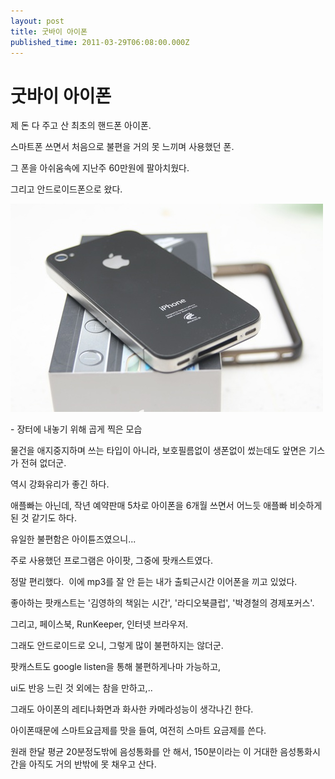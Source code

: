 ```yaml
---
layout: post
title: 굿바이 아이폰
published_time: 2011-03-29T06:08:00.000Z
---
```


# 굿바이 아이폰


제 돈 다 주고 산 최초의 핸드폰 아이폰.

스마트폰 쓰면서 처음으로 불편을 거의 못 느끼며 사용했던 폰.

그 폰을 아쉬움속에 지난주 60만원에 팔아치웠다.

그리고 안드로이드폰으로 왔다.

![](../pds/201103/29/80/a0109780_4d90f48fc74b2.jpg)

\- 장터에 내놓기 위해 곱게 찍은 모습

물건을 애지중지하며 쓰는 타입이 아니라, 보호필름없이 생폰없이 썼는데도 앞면은 기스가 전혀 없더군.

역시 강화유리가 좋긴 하다.

애플빠는 아닌데, 작년 예약판매 5차로 아이폰을 6개월 쓰면서 어느듯 애플빠 비슷하게 된 것 같기도 하다.

유일한 불편함은 아이튠즈였으니...

주로 사용했던 프로그램은 아이팟, 그중에 팟캐스트였다.

정말 편리했다.  이에 mp3를 잘 안 듣는 내가 출퇴근시간 이어폰을 끼고 있었다.

좋아하는 팟캐스트는 '김영하의 책읽는 시간', '라디오북클럽', '박경철의 경제포커스'.

그리고, 페이스북, RunKeeper, 인터넷 브라우저.

그래도 안드로이드로 오니, 그렇게 많이 불편하지는 않더군.

팟캐스트도 google listen을 통해 불편하게나마 가능하고,

ui도 반응 느린 것 외에는 참을 만하고,..

그래도 아이폰의 레티나화면과 화사한 카메라성능이 생각나긴 한다.

아이폰때문에 스마트요금제를 맛을 들여, 여전히 스마트 요금제를 쓴다.

원래 한달 평균 20분정도밖에 음성통화를 안 해서, 150분이라는 이 거대한 음성통화시간을 아직도 거의 반밖에 못 채우고 산다.

